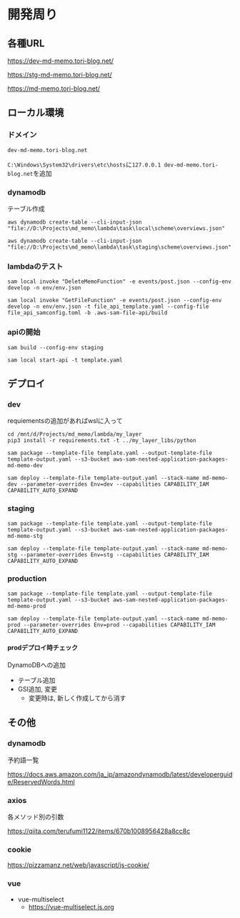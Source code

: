# 開発周り

## 各種URL

<https://dev-md-memo.tori-blog.net/>

<https://stg-md-memo.tori-blog.net/>

<https://md-memo.tori-blog.net/>

## ローカル環境

### ドメイン

`dev-md-memo.tori-blog.net`

`C:\Windows\System32\drivers\etc\hosts`に`127.0.0.1 dev-md-memo.tori-blog.net`を追加

### dynamodb

テーブル作成

`aws dynamodb create-table --cli-input-json "file://D:\Projects\md_memo\lambda\task\local\scheme\overviews.json"`

`aws dynamodb create-table --cli-input-json "file://D:\Projects\md_memo\lambda\task\staging\scheme\overviews.json"`

### lambdaのテスト

`sam local invoke "DeleteMemoFunction" -e events/post.json --config-env develop -n env/env.json`

`sam local invoke "GetFileFunction" -e events/post.json --config-env develop -n env/env.json -t file_api_template.yaml --config-file file_api_samconfig.toml -b .aws-sam-file-api/build`

### apiの開始

`sam build --config-env staging`

`sam local start-api -t template.yaml`

## デプロイ

### dev

requiementsの追加があればwslに入って

```shell
cd /mnt/d/Projects/md_memo/lambda/my_layer
pip3 install -r requirements.txt -t ../my_layer_libs/python
```

`sam package --template-file template.yaml --output-template-file template-output.yaml --s3-bucket aws-sam-nested-application-packages-md-memo-dev`

`sam deploy --template-file template-output.yaml --stack-name md-memo-dev --parameter-overrides Env=dev --capabilities CAPABILITY_IAM CAPABILITY_AUTO_EXPAND`

### staging

`sam package --template-file template.yaml --output-template-file template-output.yaml --s3-bucket aws-sam-nested-application-packages-md-memo-stg`

`sam deploy --template-file template-output.yaml --stack-name md-memo-stg --parameter-overrides Env=stg --capabilities CAPABILITY_IAM CAPABILITY_AUTO_EXPAND`

### production

`sam package --template-file template.yaml --output-template-file template-output.yaml --s3-bucket aws-sam-nested-application-packages-md-memo-prod`

`sam deploy --template-file template-output.yaml --stack-name md-memo-prod --parameter-overrides Env=prod --capabilities CAPABILITY_IAM CAPABILITY_AUTO_EXPAND`

#### prodデプロイ時チェック

DynamoDBへの追加

* テーブル追加
* GSI追加, 変更
  * 変更時は, 新しく作成してから消す

## その他

### dynamodb

予約語一覧

<https://docs.aws.amazon.com/ja_jp/amazondynamodb/latest/developerguide/ReservedWords.html>

### axios

各メソッド別の引数

<https://qiita.com/terufumi1122/items/670b1008956428a8cc8c>

### cookie

<https://pizzamanz.net/web/javascript/js-cookie/>

### vue

* vue-multiselect
  * <https://vue-multiselect.js.org>
